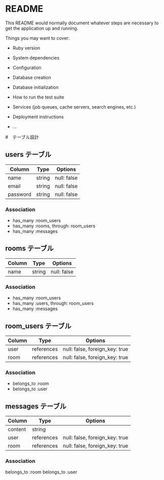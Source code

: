 # README

This README would normally document whatever steps are necessary to get the
application up and running.

Things you may want to cover:

* Ruby version

* System dependencies

* Configuration

* Database creation

* Database initialization

* How to run the test suite

* Services (job queues, cache servers, search engines, etc.)

* Deployment instructions

* ...

#　テーブル設計

## users テーブル

| Column   | Type   | Options     |
| -------- | ------ | ----------- |
| name     | string | null: false |
| email    | string | null: false |
| password | string | null: false |

### Association

- has_many :room_users
- has_many :rooms, through: room_users
- has_many :messages

## rooms テーブル

| Column | Type   | Options     |
| ------ | ------ | ----------- |
| name   | string | null: false |

### Association

- has_many :room_users
- has_many :users, through: room_users
- has_many :messages

## room_users テーブル

| Column | Type       | Options                        |
| ------ | ---------- | ------------------------------ |
| user   | references | null: false, foreign_key: true |
| room   | references | null: false, foreign_key: true |

### Association

- belongs_to :room
- belongs_to :user

## messages テーブル

| Column  | Type       | Options                        |
| ------- | ---------- | ------------------------------ |
| content | string     |                                |
| user    | references | null: false, foreign_key: true |
| room    | references | null: false, foreign_key: true |

### Association

belongs_to :room
belongs_to :user

